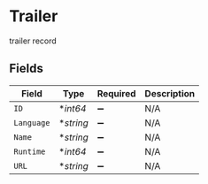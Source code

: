 # Trailer

trailer record


## Fields

| Field              | Type               | Required           | Description        |
| ------------------ | ------------------ | ------------------ | ------------------ |
| `ID`               | **int64*           | :heavy_minus_sign: | N/A                |
| `Language`         | **string*          | :heavy_minus_sign: | N/A                |
| `Name`             | **string*          | :heavy_minus_sign: | N/A                |
| `Runtime`          | **int64*           | :heavy_minus_sign: | N/A                |
| `URL`              | **string*          | :heavy_minus_sign: | N/A                |